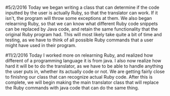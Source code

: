 #5/2/2016
    Today we began writing a class that can determine if the code inputted by the user is actually Ruby, so that the translator can work. If it isn't, the program will throw some exceptions at them. We also began relearning Ruby, so that we can know what different Ruby code snippets can be replaced by Java code, and retain the same functionality that the original Ruby program had. This will most likely take quite a bit of time and testing, as we have to think of all possible Ruby commands that a user might have used in their program.

#11/2/2016
    Today I worked more on relearning Ruby, and realized how different of a programming language it is from java. I also now realize how hard it will be to do the translator, as we have to be able to handle anything the user puts in, whether its actually code or not. We are getting fairly close to finishng our class that can recognize actual Ruby code. After this is complete, we will begin making the main translator class that will replace the Ruby commands with java code that can do the same thing.
